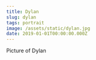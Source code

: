 ```yaml
---
title: Dylan
slug: dylan
tags: portrait
image: /assets/static/dylan.jpg
date: 2019-01-01T00:00:00.000Z
---
```

Picture of Dylan
